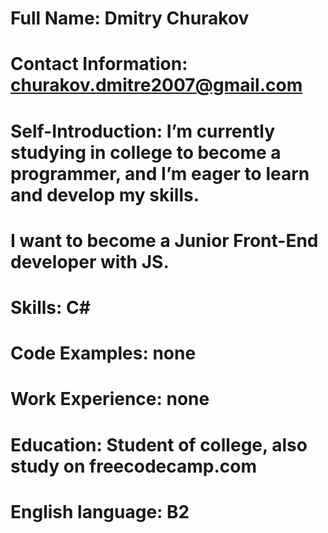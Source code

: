 # Full Name: Dmitry Churakov

# Contact Information: churakov.dmitre2007@gmail.com

# Self-Introduction:  I’m currently studying in college to become a programmer, and I’m eager to learn and develop my skills.
# I want to become a Junior Front-End developer with JS.

# Skills: C#

# Code Examples: none 

# Work Experience: none 

# Education: Student of college, also study on freecodecamp.com

# English language: B2
